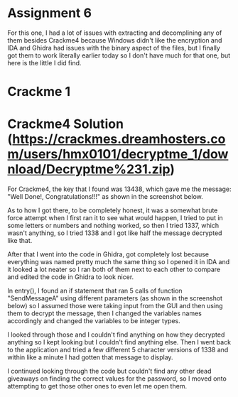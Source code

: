 # Assignment 6
For this one, I had a lot of issues with extracting and decomplining any of them besides Crackme4 because Windows didn't like the encryption and IDA and Ghidra had issues with the binary aspect of the files, but I finally got them to work literally earlier today so I don't have much for that one, but here is the little I did find.

# Crackme 1


# Crackme4 Solution (https://crackmes.dreamhosters.com/users/hmx0101/decryptme_1/download/Decryptme%231.zip)
For Crackme4, the key that I found was 13438, which gave me the message: "Well Done!, Congratulations!!!" as shown in the screenshot below.

As to how I got there, to be completely honest, it was a somewhat brute force attempt when I first ran it to see what would happen, I tried to put in some letters or numbers and nothing worked, so then I tried 1337, which wasn't anything, so I tried 1338 and I got like half the message decrypted like that.

After that I went into the code in Ghidra, got completely lost because everything was named pretty much the same thing so I opened it in IDA and it looked a lot neater so I ran both of them next to each other to compare and edited the code in Ghidra to look nicer.

In entry(), I found an if statement that ran 5 calls of function "SendMessageA" using different parameters (as shown in the screenshot below) so I assumed those were taking input from the GUI and then using them to decrypt the message, then I changed the variables names accordingly and changed the variables to be integer types.

I looked through those and I couldn't find anything on how they decrypted anything so I kept looking but I couldn't find anything else. Then I went back to the application and tried a few different 5 character versions of 1338 and within like a minute I had gotten that message to display.

I continued looking through the code but couldn't find any other dead giveaways on finding the correct values for the password, so I moved onto attempting to get those other ones to even let me open them.
